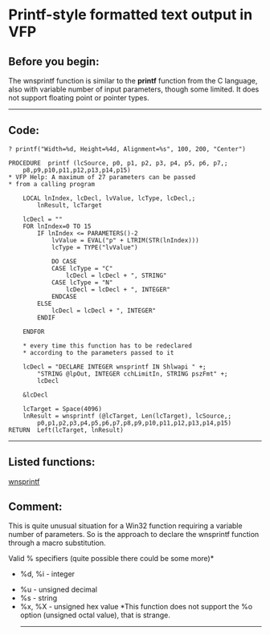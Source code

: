 <link rel="stylesheet" type="text/css" href="../css/win32api.css">  
<link rel="stylesheet" href="https://cdnjs.cloudflare.com/ajax/libs/font-awesome/4.7.0/css/font-awesome.min.css">

# Printf-style formatted text output in VFP

## Before you begin:
The wnsprintf function is similar to the **printf** function from the C language, also with variable number of input parameters, though some limited. It does not support floating point or pointer types.  
  
***  


## Code:
```foxpro  
? printf("Width=%d, Height=%4d, Alignment=%s", 100, 200, "Center")

PROCEDURE  printf (lcSource, p0, p1, p2, p3, p4, p5, p6, p7,;
	p8,p9,p10,p11,p12,p13,p14,p15)
* VFP Help: A maximum of 27 parameters can be passed
* from a calling program

	LOCAL lnIndex, lcDecl, lvValue, lcType, lcDecl,;
		lnResult, lcTarget

	lcDecl = ""
	FOR lnIndex=0 TO 15
		IF lnIndex <= PARAMETERS()-2
			lvValue = EVAL("p" + LTRIM(STR(lnIndex)))
			lcType = TYPE("lvValue")

			DO CASE
			CASE lcType = "C"
				lcDecl = lcDecl + ", STRING"
			CASE lcType = "N"
				lcDecl = lcDecl + ", INTEGER"
			ENDCASE
		ELSE
			lcDecl = lcDecl + ", INTEGER"
		ENDIF

	ENDFOR

	* every time this function has to be redeclared
	* according to the parameters passed to it

	lcDecl = "DECLARE INTEGER wnsprintf IN Shlwapi " +;
		"STRING @lpOut, INTEGER cchLimitIn, STRING pszFmt" +;
		lcDecl

	&lcDecl

	lcTarget = Space(4096)
	lnResult = wnsprintf (@lcTarget, Len(lcTarget), lcSource,;
		p0,p1,p2,p3,p4,p5,p6,p7,p8,p9,p10,p11,p12,p13,p14,p15)
RETURN  Left(lcTarget, lnResult)  
```  
***  


## Listed functions:
[wnsprintf](../libraries/shlwapi/wnsprintf.md)  

## Comment:
This is quite unusual situation for a Win32 function requiring a variable number of parameters. So is the approach to declare the wnsprintf function through a macro substitution.   
  
Valid % specifiers (quite possible there could be some more)*<UL><LI>%d, %i - integer  
<LI>%u - unsigned decimal  
<LI>%s - string  
<LI>%x, %X - unsigned hex value  
*This function does not support the %o option (unsigned octal value), that is strange.  
  
***  

